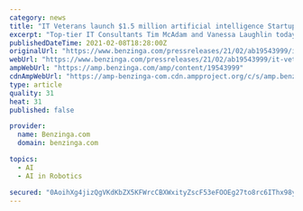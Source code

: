 ```yaml
---
category: news
title: "IT Veterans launch $1.5 million artificial intelligence Startup BiQ Robot, in response to evolving Salesforce needs."
excerpt: "Top-tier IT Consultants Tim McAdam and Vanessa Laughlin today announced the upcoming open BETA availability of their AI Startup BiQ Robot, soon available on the"
publishedDateTime: 2021-02-08T18:28:00Z
originalUrl: "https://www.benzinga.com/pressreleases/21/02/ab19543999/it-veterans-launch-1-5-million-artificial-intelligence-startup-biq-robot-in-response-to-evolving-"
webUrl: "https://www.benzinga.com/pressreleases/21/02/ab19543999/it-veterans-launch-1-5-million-artificial-intelligence-startup-biq-robot-in-response-to-evolving-"
ampWebUrl: "https://amp.benzinga.com/amp/content/19543999"
cdnAmpWebUrl: "https://amp-benzinga-com.cdn.ampproject.org/c/s/amp.benzinga.com/amp/content/19543999"
type: article
quality: 31
heat: 31
published: false

provider:
  name: Benzinga.com
  domain: benzinga.com

topics:
  - AI
  - AI in Robotics

secured: "0AoihXg4jizQgVKdKbZX5KFWrcCBXWxityZscF53eFOOEg27to8rc6IThx98yrIGn5/27Iisy7F44/3Dvsr8uricT0pN00r3WAVEFi7RktKKmCsnVtEgj2Q3c3P3gZWuvnVqYxejtqmc0pZyM30vob8UuiL0Q0Q0y6W0RdTRzkXPs54+dN7mgX/acm2Yrcsj/VwGbuVLkFVwLihv+ecS+7EdhrS+jEvmLwKWxDtnqtKSG8ALFz+HxONK1lLMJgDOLfvewGpU6l5bSqpbtxXIlRo2f0ro6LjoAS7JywiQ95mkseRDZ9PaI0Fh6z4U4zGKZbt8z0a+d4VtqXImJX2V/vyd89x83Z0/no1s426l9gQ=;xcaTVK3yJrCA4SkMmcY54w=="
---
```


